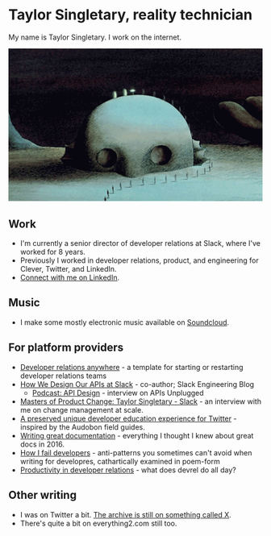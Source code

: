 # Taylor Singletary, reality technician

My name is Taylor Singletary. I work on the internet.

![Developer activation, Fantastic Planet style](img/fantastic-planet-mount-head.gif "Developer activation, Fantastic Planet style")

## Work

* I'm currently a senior director of developer relations at Slack, where I've worked for 8 years.
* Previously I worked in developer relations, product, and engineering for Clever, Twitter, and LinkedIn.
* [Connect with me on LinkedIn](https://linkedin.com/in/taylorsingletary).

## Music

* I make some mostly electronic music available on [Soundcloud](https://soundcloud.com/reality-technician).

## For platform providers

* [Developer relations anywhere](https://devrel.realitytechnicians.com/) - a template for starting or restarting developer relations teams
* [How We Design Our APIs at Slack](https://slack.engineering/how-we-design-our-apis-at-slack/) - co-author; Slack Engineering Blog
    * [Podcast: API Design](https://soundcloud.com/mulesoft/apis-unplugged-s2-e13-api-design-with-saurabh-sahni-and-taylor-singletary) - interview on APIs Unplugged
* [Masters of Product Change: Taylor Singletary - Slack](https://www.launchnotes.com/blog/masters-of-product-change-taylor-singletary-slack) - an interview with me on change management at scale.
* [A preserved unique developer education experience for Twitter](https://twitter-field-guide.apievangelist.com/) - inspired by the Audobon field guides.
* [Writing great documentation](https://medium.com/@episod/writing-great-documentation-44d90367115a) - everything I thought I knew about great docs in 2016.
* [How I fail developers](https://medium.com/@episod/how-i-fail-developers-74580c13d5a4) - anti-patterns you sometimes can't avoid when writing for developres, cathartically examined in poem-form
* [Productivity in developer relations](https://dev.to/episod/productivity-in-developer-relations-1hfb) - what does devrel do all day?

## Other writing

* I was on Twitter a bit. [The archive is still on something called X](https://twitter.com/episod).
* There's quite a bit on everything2.com still too.